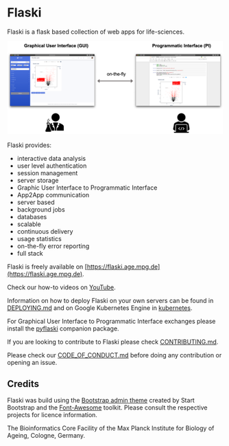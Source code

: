 # Flaski

Flaski is a flask based collection of web apps for life-sciences. 

![flaski](/pyflaski/Flaski.Readme.1.png)

Flaski provides:

- interactive data analysis
- user level authentication
- session management 
- server storage
- Graphic User Interface to Programmatic Interface
- App2App communication
- server based
- background jobs
- databases
- scalable
- continuous delivery
- usage statistics
- on-the-fly error reporting
- full stack

Flaski is freely available on [https://flaski.age.mpg.de](https://flaski.age.mpg.de).

Check our how-to videos on [YouTube](https://www.youtube.com/channel/UCQCHNHJ23FGyXo9usEC_TbA).

Information on how to deploy Flaski on your own servers can be found in [DEPLOYING.md](DEPLOYING.md) and on Google Kubernetes Engine in [kubernetes](kubernetes/README.md).

For Graphical User Interface to Programmatic Interface exchanges please install the [pyflaski](pyflaski/README.md) companion package.

If you are looking to contribute to Flaski please check [CONTRIBUTING.md](CONTRIBUTING.md).

Please check our [CODE_OF_CONDUCT.md](CODE_OF_CONDUCT.md) before doing any contribution or opening an issue.

## Credits

Flaski was build using the [Bootstrap admin theme](https://github.com/BlackrockDigital/startbootstrap-sb-admin-2) created by Start Bootstrap and the [Font-Awesome](https://github.com/FortAwesome/Font-Awesome) toolkit. Please consult the respective projects for licence information.

The Bioinformatics Core Facility of the Max Planck Institute for Biology of Ageing, Cologne, Germany.







